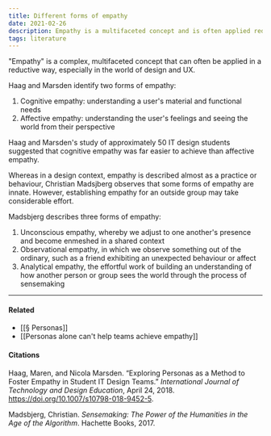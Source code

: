 ```yaml
---
title: Different forms of empathy
date: 2021-02-26
description: Empathy is a multifaceted concept and is often applied reductively in fields like design and UX.
tags: literature
---
```

"Empathy" is a complex, multifaceted concept that can often be applied in a reductive way, especially in the world of design and UX. 

Haag and Marsden identify two forms of empathy: 

1. Cognitive empathy: understanding a user's material and functional needs
2. Affective empathy: understanding the user's feelings and seeing the world from their perspective

Haag and Marsden's study of approximately 50 IT design students suggested that cognitive empathy was far easier to achieve than affective empathy. 

Whereas in a design context, empathy is described almost as a practice or behaviour, Christian Madsjberg observes that some forms of empathy are innate. However, establishing empathy for an outside group may take considerable effort.

Madsbjerg describes three forms of empathy:

1. Unconscious empathy, whereby we adjust to one another's presence and become enmeshed in a shared context
2. Observational empathy, in which we observe something out of the ordinary, such as a friend exhibiting an unexpected behaviour or affect
3. Analytical empathy, the effortful work of building an understanding of how another person or group sees the world through the process of sensemaking

--- 
#### Related
- [[§ Personas]]
- [[Personas alone can't help teams achieve empathy]]

#### Citations
Haag, Maren, and Nicola Marsden. “Exploring Personas as a Method to Foster Empathy in Student IT Design Teams.” *International Journal of Technology and Design Education*, April 24, 2018. https://doi.org/10.1007/s10798-018-9452-5.

Madsbjerg, Christian. *Sensemaking: The Power of the Humanities in the Age of the Algorithm*. Hachette Books, 2017.